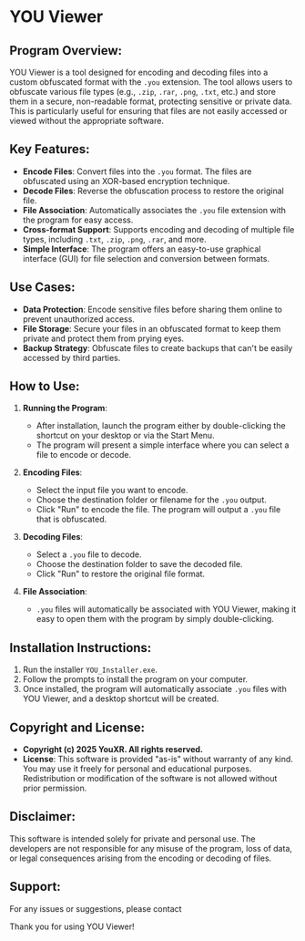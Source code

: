 YOU Viewer
=================================

Program Overview:
-----------------
YOU Viewer is a tool designed for encoding and decoding files into a custom obfuscated format with the `.you` extension. The tool allows users to obfuscate various file types (e.g., `.zip`, `.rar`, `.png`, `.txt`, etc.) and store them in a secure, non-readable format, protecting sensitive or private data. This is particularly useful for ensuring that files are not easily accessed or viewed without the appropriate software.

Key Features:
-------------
- **Encode Files**: Convert files into the `.you` format. The files are obfuscated using an XOR-based encryption technique.
- **Decode Files**: Reverse the obfuscation process to restore the original file.
- **File Association**: Automatically associates the `.you` file extension with the program for easy access.
- **Cross-format Support**: Supports encoding and decoding of multiple file types, including `.txt`, `.zip`, `.png`, `.rar`, and more.
- **Simple Interface**: The program offers an easy-to-use graphical interface (GUI) for file selection and conversion between formats.

Use Cases:
-----------
- **Data Protection**: Encode sensitive files before sharing them online to prevent unauthorized access.
- **File Storage**: Secure your files in an obfuscated format to keep them private and protect them from prying eyes.
- **Backup Strategy**: Obfuscate files to create backups that can't be easily accessed by third parties.

How to Use:
-------------
1. **Running the Program**:
   - After installation, launch the program either by double-clicking the shortcut on your desktop or via the Start Menu.
   - The program will present a simple interface where you can select a file to encode or decode.
   
2. **Encoding Files**:
   - Select the input file you want to encode.
   - Choose the destination folder or filename for the `.you` output.
   - Click "Run" to encode the file. The program will output a `.you` file that is obfuscated.

3. **Decoding Files**:
   - Select a `.you` file to decode.
   - Choose the destination folder to save the decoded file.
   - Click "Run" to restore the original file format. 

4. **File Association**:
   - `.you` files will automatically be associated with YOU Viewer, making it easy to open them with the program by simply double-clicking.

Installation Instructions:
--------------------------
1. Run the installer `YOU_Installer.exe`.
2. Follow the prompts to install the program on your computer.
3. Once installed, the program will automatically associate `.you` files with YOU Viewer, and a desktop shortcut will be created.

Copyright and License:
----------------------
- **Copyright (c) 2025 YouXR. All rights reserved.**
- **License**: This software is provided "as-is" without warranty of any kind. You may use it freely for personal and educational purposes. Redistribution or modification of the software is not allowed without prior permission.

Disclaimer:
-----------
This software is intended solely for private and personal use. The developers are not responsible for any misuse of the program, loss of data, or legal consequences arising from the encoding or decoding of files.

Support:
--------
For any issues or suggestions, please contact

Thank you for using YOU Viewer!

